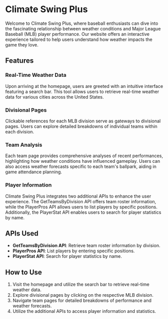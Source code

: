 # Climate Swing Plus

Welcome to Climate Swing Plus, where baseball enthusiasts can dive into the fascinating relationship between weather conditions and Major League Baseball (MLB) player performance. Our website offers an interactive experience tailored to help users understand how weather impacts the game they love.

## Features

### Real-Time Weather Data
Upon arriving at the homepage, users are greeted with an intuitive interface featuring a search bar. This tool allows users to retrieve real-time weather data for various cities across the United States.

### Divisional Pages
Clickable references for each MLB division serve as gateways to divisional pages. Users can explore detailed breakdowns of individual teams within each division.

### Team Analysis
Each team page provides comprehensive analyses of recent performances, highlighting how weather conditions have influenced gameplay. Users can also access weather forecasts specific to each team's ballpark, aiding in game attendance planning.

### Player Information
Climate Swing Plus integrates two additional APIs to enhance the user experience. The GetTeamsByDivision API offers team roster information, while the PlayerPros API allows users to list players by specific positions. Additionally, the PlayerStat API enables users to search for player statistics by name.

## APIs Used
- **GetTeamsByDivision API**: Retrieve team roster information by division.
- **PlayerPros API**: List players by entering specific positions.
- **PlayerStat API**: Search for player statistics by name.

## How to Use
1. Visit the homepage and utilize the search bar to retrieve real-time weather data.
2. Explore divisional pages by clicking on the respective MLB division.
3. Navigate team pages for detailed breakdowns of performance and weather forecasts.
4. Utilize the additional APIs to access player information and statistics.

﻿
